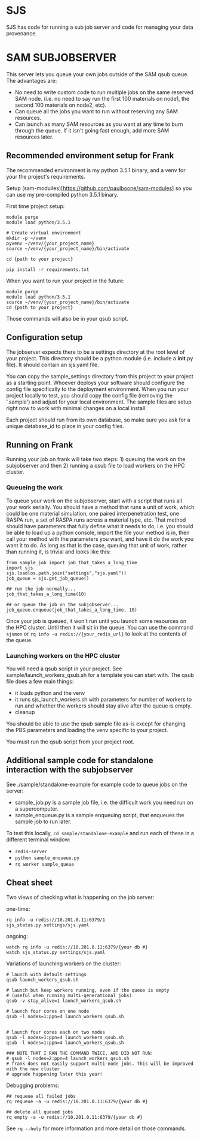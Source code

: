 # SJS

SJS has code for running a sub job server and code for managing your data provenance.


# SAM SUBJOBSERVER

This server lets you queue your own jobs outside of the SAM qsub queue. The advantages are:

- No need to write custom code to run multiple jobs on the same reserved SAM node. (i.e. no need to say run the first 100 materials on node1, the second 100 materials on node2, etc).
- Can queue all the jobs you want to run without reserving any SAM resources.
- Can launch as many SAM resources as you want at any time to burn through the queue. If it isn't going fast enough, add more SAM resources later.


## Recommended environment setup for Frank

The recommended environment is my python 3.5.1 binary, and a venv for your the project's requirements.

Setup (sam-moduiles)[https://github.com/paulboone/sam-modules] so you can use my pre-compiled python 3.5.1 binary.


First time project setup:

```
module purge
module load python/3.5.1

# Create virtual environment
mkdir -p ~/venv
pyvenv ~/venv/{your_project_name}
source ~/venv/{your_project_name}/bin/activate

cd {path to your project}

pip install -r requirements.txt
```

When you want to run your project in the future:

```
module purge
module load python/3.5.1
source ~/venv/{your_project_name}/bin/activate
cd {path to your project}
```

Those commands will also be in your qsub script.

## Configuration setup

The jobserver expects there to be a settings directory at the root level of your project. This directory should be a python module (i.e. include a __init__.py file). It should contain an sjs.yaml file.

You can copy the sample_settings directory from this project to your project as a starting point. Whoever deploys your software should configure the config file specifically to the deployment environment. When you run your project locally to test, you should copy the config file (removing the '.sample') and adjust for your local environment. The sample files are setup right now to work with minimal changes on a local install.

Each project should run from its own database, so make sure you ask for a unique database_id to place in your config files.

## Running on Frank

Running your job on frank will take two steps: 1) queuing the work on the subjobserver and then 2) running a qsub file to load workers on the HPC cluster.

### Queueing the work

To queue your work on the subjobserver, start with a script that runs all your work serially. You should have a method that runs a unit of work, which could be one material simulation, one paired interpenetration test, one RASPA run, a set of RASPA runs across a material type, etc. That method should have parameters that fully define what it needs to do, i.e. you should be able to load up a python console, import the file your method is in, then call your method with the parameters you want, and have it do the work you want it to do. As long as that is the case, queuing that unit of work, rather than running it, is trivial and looks like this:

```
from sample_job import job_that_takes_a_long_time
import sjs
sjs.load(os.path.join("settings","sjs.yaml"))
job_queue = sjs.get_job_queue()

## run the job normally...
job_that_takes_a_long_time(10)

## or queue the job on the subjobserver...
job_queue.enqueue(job_that_takes_a_long_time, 10)
```

Once your job is queued, it won't run until you launch some resources on the HPC cluster. Until then it will sit in the queue. You can use the command `sjsmon` or `rq info -u redis://{your_redis_url}` to look at the contents of the queue.

### Launching workers on the HPC cluster

You will need a qsub script in your project. See sample/launch_workers_qsub.sh for a template you can start with. The qsub file does a few main things:

- it loads python and the venv
- it runs sjs_launch_workers.sh with parameters for number of workers to run and whether the workers should stay alive after the queue is empty.
- cleanup

You should be able to use the qsub sample file as-is except for changing the PBS parameters and loading the venv specific to your project.

You must run the qsub script from your project root.

## Additional sample code for standalone interaction with the subjobserver

See ./sample/standalone-example for example code to queue jobs on the server:

- sample_job.py is a sample job file, i.e. the difficult work you need run on a supercomputer.
- sample_enqueue.py is a sample enqueuing script, that enqueues the sample job to run later.

To test this locally, `cd sample/standalone-example` and run each of these in a different terminal window:

- `redis-server`
- `python sample_enqueue.py`
- `rq worker sample_queue`


## Cheat sheet

Two views of checking what is happening on the job server:

one-time:
```
rq info -u redis://10.201.0.11:6379/1
sjs_status.py settings/sjs.yaml
```

ongoing:

```
watch rq info -u redis://10.201.0.11:6379/{your db #}
watch sjs_status.py settings/sjs.yaml
```

Variations of launching workers on the cluster:

```
# launch with default settings
qsub launch_workers_qsub.sh

# launch but keep workers running, even if the queue is empty
# (useful when running multi-generational jobs)
qsub -v stay_alive=1 launch_workers_qsub.sh

# launch four cores on one node
qsub -l nodes=1:ppn=4 launch_workers_qsub.sh


# launch four cores each on two nodes
qsub -l nodes=1:ppn=4 launch_workers_qsub.sh
qsub -l nodes=1:ppn=4 launch_workers_qsub.sh

### NOTE THAT I RAN THE COMMAND TWICE, AND DID NOT RUN:
# qsub -l nodes=2:ppn=4 launch_workers_qsub.sh
# frank does not easily support multi-node jobs. This will be improved with the new cluster
# upgrade happening later this year!
```

Debugging problems:

```
## requeue all failed jobs
rq requeue -a -u redis://10.201.0.11:6379/{your db #}

## delete all queued jobs
rq empty -a -u redis://10.201.0.11:6379/{your db #}

```

See `rq --help` for more information and more detail on those commands.
